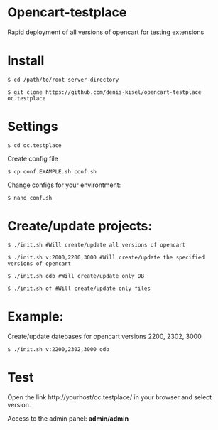 # Opencart-testplace
Rapid deployment of all versions of opencart for testing extensions

# Install
`$ cd /path/to/root-server-directory`  

`$ git clone https://github.com/denis-kisel/opencart-testplace oc.testplace`

# Settings

`$ cd oc.testplace`  

Create config file

`$ cp conf.EXAMPLE.sh conf.sh`  

Change configs for your environtment:

`$ nano conf.sh`  

# Create/update projects:

`$ ./init.sh #Will create/update all versions of opencart`  

`$ ./init.sh v:2000,2200,3000 #Will create/update the specified versions of opencart`  

`$ ./init.sh odb #Will create/update only DB`  

`$ ./init.sh of #Will create/update only files`  

# Example:

Create/update datebases for opencart versions 2200, 2302, 3000  

`$ ./init.sh v:2200,2302,3000 odb`  

# Test
Open the link http://yourhost/oc.testplace/ in your browser and select version.

Access to the admin panel: <b>admin/admin</b>
